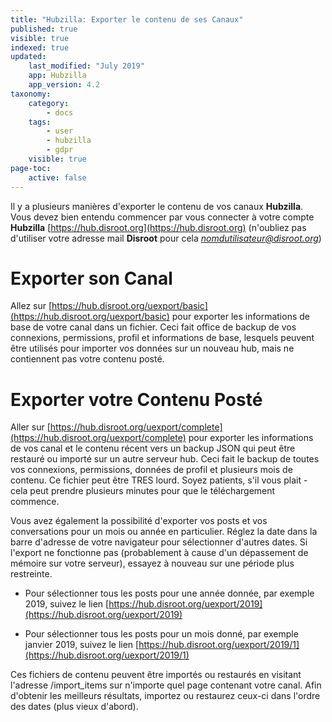 ```yaml
---
title: "Hubzilla: Exporter le contenu de ses Canaux"
published: true
visible: true
indexed: true
updated:
    last_modified: "July 2019"		
    app: Hubzilla
    app_version: 4.2
taxonomy:
    category:
        - docs
    tags:
        - user
        - hubzilla
        - gdpr
    visible: true
page-toc:
    active: false
---
```


Il y a plusieurs manières d'exporter le contenu de vos canaux **Hubzilla**. 
Vous devez bien entendu commencer par vous connecter à votre compte **Hubzilla** [https://hub.disroot.org](https://hub.disroot.org) (n'oubliez pas d'utiliser votre adresse mail **Disroot** pour cela *nomdutilisateur@disroot.org*)


# Exporter son Canal
Allez sur [https://hub.disroot.org/uexport/basic](https://hub.disroot.org/uexport/basic) pour exporter les informations de base de votre canal dans un fichier. Ceci fait office de backup de vos connexions, permissions, profil et informations de base, lesquels peuvent être utilisés pour importer vos données sur un nouveau hub, mais ne contiennent pas votre contenu posté.


# Exporter votre Contenu Posté
Aller sur [https://hub.disroot.org/uexport/complete](https://hub.disroot.org/uexport/complete) pour exporter les informations de vos canal et le contenu récent vers un backup JSON qui peut être restauré ou importé sur un autre serveur hub. Ceci fait le backup de toutes vos connexions, permissions, données de profil et plusieurs mois de contenu. Ce fichier peut être TRES lourd. Soyez patients, s'il vous plait - cela peut prendre plusieurs minutes pour que le téléchargement commence.

Vous avez également la possibilité d'exporter vos posts et vos conversations pour un mois ou année en particulier. Réglez la date dans la barre d'adresse de votre navigateur pour sélectionner d'autres dates. Si l'export ne fonctionne pas (probablement à cause d'un dépassement de mémoire sur votre serveur), essayez à nouveau sur une période plus restreinte.

 - Pour sélectionner tous les posts pour une année donnée, par exemple 2019, suivez le lien [https://hub.disroot.org/uexport/2019](https://hub.disroot.org/uexport/2019)

 - Pour sélectionner tous les posts pour un mois donné, par exemple janvier 2019, suivez le lien [https://hub.disroot.org/uexport/2019/1](https://hub.disroot.org/uexport/2019/1)

Ces fichiers de contenu peuvent être importés ou restaurés en visitant l'adresse /import_items sur n'importe quel page contenant votre canal. Afin d'obtenir les meilleurs résultats, importez ou restaurez ceux-ci dans l'ordre des dates (plus vieux d'abord).
